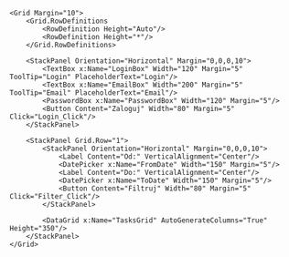 <Window x:Class="AplikacjaPracownicza.MainWindow"
        xmlns="http://schemas.microsoft.com/winfx/2006/xaml/presentation"
        xmlns:x="http://schemas.microsoft.com/winfx/2006/xaml"
        Title="Aplikacja Pracownicza"
        Height="500" Width="800">

    <Grid Margin="10">
        <Grid.RowDefinitions
            <RowDefinition Height="Auto"/>
            <RowDefinition Height="*"/>
        </Grid.RowDefinitions>

        <StackPanel Orientation="Horizontal" Margin="0,0,0,10">
            <TextBox x:Name="LoginBox" Width="120" Margin="5" ToolTip="Login" PlaceholderText="Login"/>
            <TextBox x:Name="EmailBox" Width="200" Margin="5" ToolTip="Email" PlaceholderText="Email"/>
            <PasswordBox x:Name="PasswordBox" Width="120" Margin="5"/>
            <Button Content="Zaloguj" Width="80" Margin="5" Click="Login_Click"/>
        </StackPanel>

        <StackPanel Grid.Row="1">
            <StackPanel Orientation="Horizontal" Margin="0,0,0,10">
                <Label Content="Od:" VerticalAlignment="Center"/>
                <DatePicker x:Name="FromDate" Width="150" Margin="5"/>
                <Label Content="Do:" VerticalAlignment="Center"/>
                <DatePicker x:Name="ToDate" Width="150" Margin="5"/>
                <Button Content="Filtruj" Width="80" Margin="5" Click="Filter_Click"/>
            </StackPanel>

            <DataGrid x:Name="TasksGrid" AutoGenerateColumns="True" Height="350"/>
        </StackPanel>
    </Grid>
</Window>
